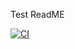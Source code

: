 Test ReadME

[![CI](https://github.com/ReginaWilliams111/EssentialFeed/actions/workflows/CI.yml/badge.svg)](https://github.com/ReginaWilliams111/EssentialFeed/actions/workflows/CI.yml)

